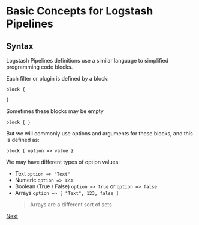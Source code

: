 # Basic Concepts for Logstash Pipelines

## Syntax

Logstash Pipelines definitions use a similar language to simplified programming code blocks.

Each filter or plugin is defined by a block:
```
block {

}
```

Sometimes these blocks may be empty
```
block { }
```

But we will commonly use options and arguments for these blocks, and this is defined as:
```
block { option => value }
```

We may have different types of option values:

- Text `option => "Text"`
- Numeric `option => 123`
- Boolean (True / False) `option => true` or `option => false`
- Arrays `option => [ "Text", 123, false ]`
    > Arrays are a different sort of sets

[Next](2_Input.md)
